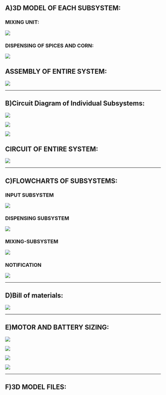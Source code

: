 ## A)3D MODEL OF EACH SUBSYSTEM:

### MIXING UNIT:
![](https://github.com/f-division-2019-2020-odd/Repo-03/blob/master/WhatsApp%20Image%202019-12-09%20at%209.07.53%20PM%20(1).jpeg?raw=true)

### DISPENSING OF SPICES AND CORN:
![](https://github.com/f-division-2019-2020-odd/Repo-03/blob/master/WhatsApp%20Image%202019-12-09%20at%209.07.54%20PM.jpeg?raw=true)

## ASSEMBLY OF ENTIRE SYSTEM:
![](https://github.com/f-division-2019-2020-odd/Repo-03/blob/master/WhatsApp%20Image%202019-12-09%20at%209.07.53%20PM.jpeg?raw=true)


***

## B)Circuit Diagram of Individual Subsystems:


![](https://github.com/f-division-2019-2020-odd/Repo-03/blob/master/WhatsApp%20Image%202019-10-15%20at%2015.54.30(1).jpeg?raw=true)




![](https://github.com/f-division-2019-2020-odd/Repo-03/blob/master/Screenshot%20(88).png?raw=true)




![](https://github.com/f-division-2019-2020-odd/Repo-03/blob/master/Screenshot%20(86).png?raw=true)

## CIRCUIT OF ENTIRE SYSTEM:
![](https://github.com/f-division-2019-2020-odd/Repo-03/blob/master/Screenshot%20(85).png?raw=true)


***

## C)FLOWCHARTS OF SUBSYSTEMS:

### INPUT SUBSYSTEM
![](https://github.com/f-division-2019-2020-odd/Repo-03/blob/master/INPUT.jpg?raw=true)

### DISPENSING SUBSYSTEM
![](https://github.com/f-division-2019-2020-odd/Repo-03/blob/master/DISPENSING-SUBSYSTEM.jpg?raw=true)

### MIXING-SUBSYSTEM
![](https://github.com/f-division-2019-2020-odd/Repo-03/blob/master/MIXING-SUBSYSTEM.jpg?raw=true)

### NOTIFICATION
![](https://github.com/f-division-2019-2020-odd/Repo-03/blob/master/NOTIFICATION.jpg?raw=true)

***


## D)Bill of materials:

![](https://github.com/f-division-2019-2020-odd/Repo-03/blob/master/Annotation%202019-10-21%20110811.png)

***


## E)MOTOR AND BATTERY SIZING:

![](https://github.com/f-division-2019-2020-odd/Repo-03/blob/master/WhatsApp%20Image%202019-12-08%20at%204.56.32%20PM%20(2).jpeg?raw=true)

![](https://github.com/f-division-2019-2020-odd/Repo-03/blob/master/WhatsApp%20Image%202019-12-08%20at%204.56.32%20PM%20(3).jpeg?raw=true)

![](https://github.com/f-division-2019-2020-odd/Repo-03/blob/master/WhatsApp%20Image%202019-12-08%20at%204.56.32%20PM%20(1).jpeg?raw=true)

![](https://github.com/f-division-2019-2020-odd/Repo-03/blob/master/WhatsApp%20Image%202019-12-08%20at%204.56.32%20PM.jpeg?raw=true)


***

## F)3D MODEL FILES:

